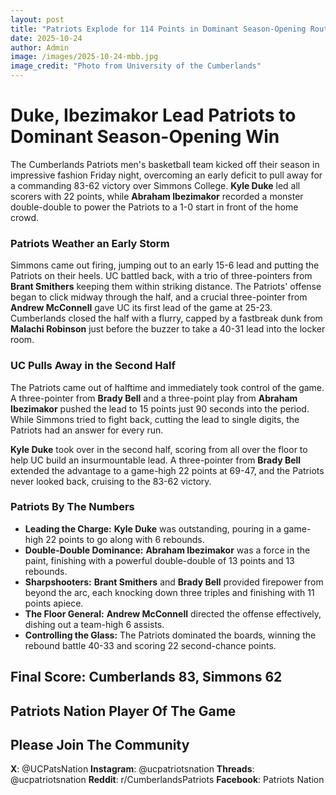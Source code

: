 ```yaml
---
layout: post
title: "Patriots Explode for 114 Points in Dominant Season-Opening Rout"
date: 2025-10-24
author: Admin
image: /images/2025-10-24-mbb.jpg
image_credit: "Photo from University of the Cumberlands"
---
```


# Duke, Ibezimakor Lead Patriots to Dominant Season-Opening Win

The Cumberlands Patriots men's basketball team kicked off their season in impressive fashion Friday night, overcoming an early deficit to pull away for a commanding 83-62 victory over Simmons College. **Kyle Duke** led all scorers with 22 points, while **Abraham Ibezimakor** recorded a monster double-double to power the Patriots to a 1-0 start in front of the home crowd.

### Patriots Weather an Early Storm

Simmons came out firing, jumping out to an early 15-6 lead and putting the Patriots on their heels. UC battled back, with a trio of three-pointers from **Brant Smithers** keeping them within striking distance. The Patriots' offense began to click midway through the half, and a crucial three-pointer from **Andrew McConnell** gave UC its first lead of the game at 25-23. Cumberlands closed the half with a flurry, capped by a fastbreak dunk from **Malachi Robinson** just before the buzzer to take a 40-31 lead into the locker room.

### UC Pulls Away in the Second Half

The Patriots came out of halftime and immediately took control of the game. A three-pointer from **Brady Bell** and a three-point play from **Abraham Ibezimakor** pushed the lead to 15 points just 90 seconds into the period. While Simmons tried to fight back, cutting the lead to single digits, the Patriots had an answer for every run.

**Kyle Duke** took over in the second half, scoring from all over the floor to help UC build an insurmountable lead. A three-pointer from **Brady Bell** extended the advantage to a game-high 22 points at 69-47, and the Patriots never looked back, cruising to the 83-62 victory.

### Patriots By The Numbers

*   **Leading the Charge:** **Kyle Duke** was outstanding, pouring in a game-high 22 points to go along with 6 rebounds.
*   **Double-Double Dominance:** **Abraham Ibezimakor** was a force in the paint, finishing with a powerful double-double of 13 points and 13 rebounds.
*   **Sharpshooters:** **Brant Smithers** and **Brady Bell** provided firepower from beyond the arc, each knocking down three triples and finishing with 11 points apiece.
*   **The Floor General:** **Andrew McConnell** directed the offense effectively, dishing out a team-high 6 assists.
*   **Controlling the Glass:** The Patriots dominated the boards, winning the rebound battle 40-33 and scoring 22 second-chance points.

## Final Score: Cumberlands 83, Simmons 62

## Patriots Nation Player Of The Game


## Please Join The Community

**X**: @UCPatsNation
**Instagram**: @ucpatriotsnation
**Threads**: @ucpatriotsnation
**Reddit**: r/CumberlandsPatriots
**Facebook**: Patriots Nation